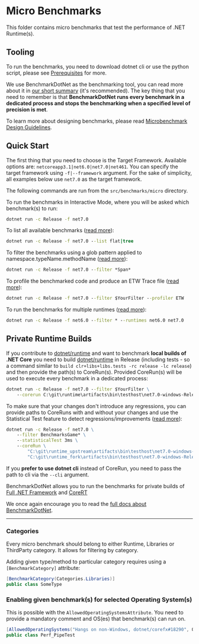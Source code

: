# Micro Benchmarks

This folder contains micro benchmarks that test the performance of .NET Runtime(s).

## Tooling

To run the benchmarks, you need to download dotnet cli or use the python script, please see [Prerequisites](../../../docs/prerequisites.md) for more.

We use BenchmarkDotNet as the benchmarking tool, you can read more about it in [our short summary](../../../docs/benchmarkdotnet.md) (it's recommended). The key thing that you need to remember is that **BenchmarkDotNet runs every benchmark in a dedicated process and stops the benchmarking when a specified level of precision is met**.

To learn more about designing benchmarks, please read [Microbenchmark Design Guidelines](../../../docs/microbenchmark-design-guidelines.md).

## Quick Start

The first thing that you need to choose is the Target Framework. Available options are: `netcoreapp3.1|net6.0|net7.0|net461`. You can specify the target framework using `-f|--framework` argument. For the sake of simplicity, all examples below use `net7.0` as the target framework.

The following commands are run from the `src/benchmarks/micro` directory.

To run the benchmarks in Interactive Mode, where you will be asked which benchmark(s) to run:

```cmd
dotnet run -c Release -f net7.0
```

To list all available benchmarks ([read more](../../../docs/benchmarkdotnet.md#Listing-the-Benchmarks)):

```cmd
dotnet run -c Release -f net7.0 --list flat|tree
```

To filter the benchmarks using a glob pattern applied to namespace.typeName.methodName ([read more](../../../docs/benchmarkdotnet.md#Filtering-the-Benchmarks)):

```cmd
dotnet run -c Release -f net7.0 --filter *Span*
```

To profile the benchmarked code and produce an ETW Trace file ([read more](../../../docs/benchmarkdotnet.md#Profiling)):

```cmd
dotnet run -c Release -f net7.0 --filter $YourFilter --profiler ETW
```

To run the benchmarks for multiple runtimes ([read more](../../../docs/benchmarkdotnet.md#Multiple-Runtimes)):

```cmd
dotnet run -c Release -f net6.0 --filter * --runtimes net6.0 net7.0
```

## Private Runtime Builds

If you contribute to [dotnet/runtime](https://github.com/dotnet/runtime) and want to benchmark **local builds of .NET Core** you need to build [dotnet/runtime](https://github.com/dotnet/runtime) in Release (including tests - so a command similar to `build clr+libs+libs.tests -rc release -lc release`) and then provide the path(s) to CoreRun(s). Provided CoreRun(s) will be used to execute every benchmark in a dedicated process:

```cmd
dotnet run -c Release -f net7.0 --filter $YourFilter \
    --corerun C:\git\runtime\artifacts\bin\testhost\net7.0-windows-Release-x64\shared\Microsoft.NETCore.App\7.0.0\CoreRun.exe
```

To make sure that your changes don't introduce any regressions, you can provide paths to CoreRuns with and without your changes and use the Statistical Test feature to detect regressions/improvements ([read more](../../../docs/benchmarkdotnet.md#Regressions)):

```cmd
dotnet run -c Release -f net7.0 \
    --filter BenchmarksGame* \
    --statisticalTest 3ms \
    --coreRun \
        "C:\git\runtime_upstream\artifacts\bin\testhost\net7.0-windows-Release-x64\shared\Microsoft.NETCore.App\7.0.0\CoreRun.exe" \
        "C:\git\runtime_fork\artifacts\bin\testhost\net7.0-windows-Release-x64\shared\Microsoft.NETCore.App\7.0.0\CoreRun.exe"
```

If you **prefer to use dotnet cli** instead of CoreRun, you need to pass the path to cli via the `--cli` argument.

BenchmarkDotNet allows you to run the benchmarks for private builds of [Full .NET Framework](../../../docs/benchmarkdotnet.md#Private-CLR-Build) and [CoreRT](../../../docs/benchmarkdotnet.md#Private-CoreRT-Build)

We once again encourage you to read the [full docs about BenchmarkDotNet](../../../docs/benchmarkdotnet.md#table-of-contents).

---

### Categories

Every micro benchmark should belong to either Runtime, Libraries or ThirdParty category. It allows for filtering by category.

Adding given type/method to particular category requires using a `[BenchmarkCategory]` attribute:

```cs
[BenchmarkCategory(Categories.Libraries)]
public class SomeType
```

### Enabling given benchmark(s) for selected Operating System(s)

This is possible with the `AllowedOperatingSystemsAttribute`. You need to provide a mandatory comment and OS(es) that benchmark(s) can run on.

```cs
[AllowedOperatingSystems("Hangs on non-Windows, dotnet/corefx#18290", OS.Windows)]
public class Perf_PipeTest
```
